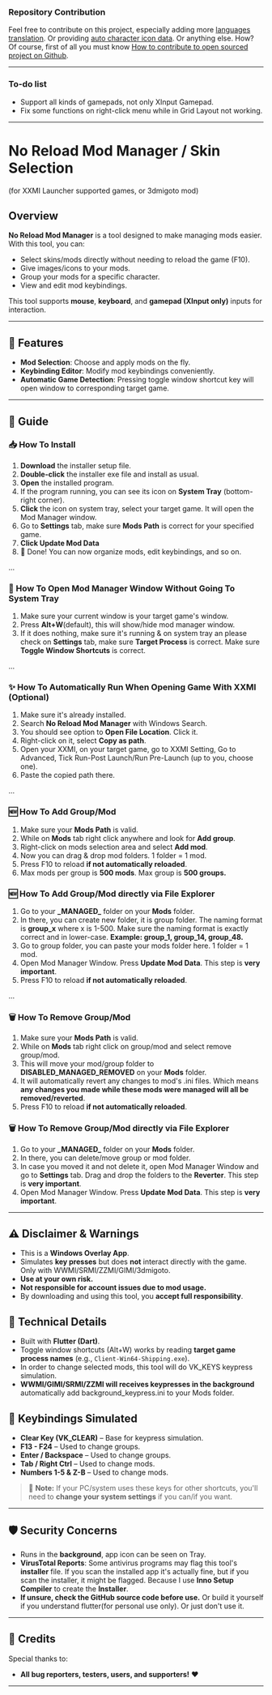 ### Repository Contribution
Feel free to contribute on this project, especially adding more [languages translation](https://github.com/Aglglg/No-Reload-Mod-Manager/tree/main/assets/translations). Or providing [auto character icon data](https://github.com/Aglglg/No-Reload-Mod-Manager/tree/main/assets/cloud_data/auto_icon). Or anything else.
How? Of course, first of all you must know [How to contribute to open sourced project on Github](https://youtu.be/CML6vfKjQss).

---
### To-do list
- Support all kinds of gamepads, not only XInput Gamepad.
- Fix some functions on right-click menu while in Grid Layout not working.
---

# No Reload Mod Manager / Skin Selection
(for XXMI Launcher supported games, or 3dmigoto mod)

## Overview
**No Reload Mod Manager** is a tool designed to make managing mods easier. With this tool, you can:

- Select skins/mods directly without needing to reload the game (F10).
- Give images/icons to your mods.
- Group your mods for a specific character.
- View and edit mod keybindings.

This tool supports **mouse**, **keyboard**, and **gamepad (XInput only)** inputs for interaction.

---

## 🚀 Features
- **Mod Selection**: Choose and apply mods on the fly.
- **Keybinding Editor**: Modify mod keybindings conveniently.
- **Automatic Game Detection**: Pressing toggle window shortcut key will open window to corresponding target game.

---

## 📌 Guide

### 📥 How To Install
1. **Download** the installer setup file.
2. **Double-click** the installer exe file and install as usual.
4. **Open** the installed program.
5. If the program running, you can see its icon on **System Tray** (bottom-right corner).
6. **Click** the icon on system tray, select your target game. It will open the Mod Manager window.
7. Go to **Settings** tab, make sure **Mods Path** is correct for your specified game.
8. **Click Update Mod Data**
9. 🎉 Done! You can now organize mods, edit keybindings, and so on.

...

### 📜 How To Open Mod Manager Window Without Going To System Tray
1. Make sure your current window is your target game's window.
2. Press **Alt+W**(default), this will show/hide mod manager window.
3. If it does nothing, make sure it's running & on system tray an please check on **Settings** tab, make sure **Target Process** is correct. Make sure **Toggle Window Shortcuts** is correct.

...

### ✨ How To Automatically Run When Opening Game With XXMI (Optional)
1. Make sure it's already installed.
2. Search **No Reload Mod Manager** with Windows Search.
3. You should see option to **Open File Location**. Click it.
4. Right-click on it, select **Copy as path**.
5. Open your XXMI, on your target game, go to XXMI Setting, Go to Advanced, Tick Run-Post Launch/Run Pre-Launch (up to you, choose one).
6. Paste the copied path there.

...

### 🆕 How To Add Group/Mod
1. Make sure your **Mods Path** is valid.
2. While on **Mods** tab right click anywhere and look for **Add group**.
3. Right-click on mods selection area and select **Add mod**.
4. Now you can drag & drop mod folders. 1 folder = 1 mod.
5. Press F10 to reload **if not automatically reloaded**.
6. Max mods per group is **500 mods**. Max group is **500 groups.**
### 🆕 How To Add Group/Mod directly via File Explorer
1. Go to your **\_MANAGED\_** folder on your **Mods** folder.
2. In there, you can create new folder, it is group folder. The naming format is **group_x** where x is 1-500. Make sure the naming format is exactly correct and in lower-case. **Example: group_1, group_14, group_48.**
3. Go to group folder, you can paste your mods folder here. 1 folder = 1 mod.
4. Open Mod Manager Window. Press **Update Mod Data**. This step is **very important**.
5. Press F10 to reload **if not automatically reloaded**.

...

### 🗑️ How To Remove Group/Mod
1. Make sure your **Mods Path** is valid.
1. While on **Mods** tab right click on group/mod and select remove group/mod.
2. This will move your mod/group folder to **DISABLED_MANAGED_REMOVED** on your **Mods** folder.
3. It will automatically revert any changes to mod's .ini files. Which means **any changes you made while these mods were managed will all be removed/reverted**.
4. Press F10 to reload **if not automatically reloaded**.
### 🗑️ How To Remove Group/Mod directly via File Explorer
1. Go to your **\_MANAGED\_** folder on your **Mods** folder.
2. In there, you can delete/move group or mod folder.
3. In case you moved it and not delete it, open Mod Manager Window and go to **Settings** tab. Drag and drop the folders to the **Reverter**. This step is **very important**.
4. Open Mod Manager Window. Press **Update Mod Data**. This step is **very important**.

---

## ⚠️ Disclaimer & Warnings
- This is a **Windows Overlay App**.
- Simulates **key presses** but does **not** interact directly with the game. Only with WWMI/SRMI/ZZMI/GIMI/3dmigoto.
- **Use at your own risk.**
- **Not responsible for account issues due to mod usage.**
- By downloading and using this tool, you **accept full responsibility**.

## 🔧 Technical Details
- Built with **Flutter (Dart)**.
- Toggle window shortcuts (Alt+W) works by reading **target game process names** (e.g., `Client-Win64-Shipping.exe`).
- In order to change selected mods, this tool will do VK_KEYS keypress simulation.
- **WWMI/GIMI/SRMI/ZZMI will receives keypresses in the background** automatically add background_keypress.ini to your Mods folder.

## 🔑 Keybindings Simulated
- **Clear Key (VK_CLEAR)** – Base for keypress simulation.
- **F13 - F24** – Used to change groups.
- **Enter / Backspace** – Used to change groups.
- **Tab / Right Ctrl** – Used to change mods.
- **Numbers 1-5 & Z-B** – Used to change mods.

> 🛑 **Note:** If your PC/system uses these keys for other shortcuts, you'll need to **change your system settings** if you can/if you want.

---

## 🛡️ Security Concerns
- Runs in the **background**, app icon can be seen on Tray.
- **VirusTotal Reports**: Some antivirus programs may flag this tool's **installer** file. If you scan the installed app it's actually fine, but if you scan the installer, it might be flagged. Because I use **Inno Setup Compiler** to create the **Installer**.
- **If unsure, check the GitHub source code before use.** Or build it yourself if you understand flutter(for personal use only). Or just don't use it.

---

## 🙏 Credits
Special thanks to:
- **All bug reporters, testers, users, and supporters!** ❤️

---
